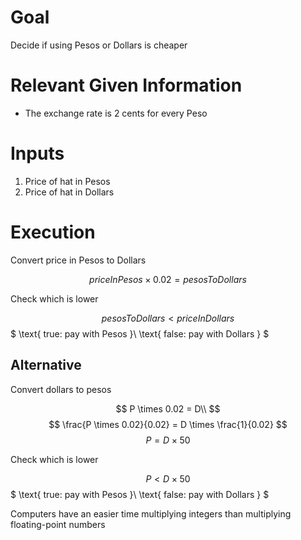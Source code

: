 # Goal
Decide if using Pesos or Dollars is cheaper

# Relevant Given Information
- The exchange rate is 2 cents for every Peso

# Inputs
1. Price of hat in Pesos
1. Price of hat in Dollars

# Execution
Convert price in Pesos to Dollars

$$
priceInPesos \times 0.02 = pesosToDollars
$$

Check which is lower

$$
pesosToDollars < priceInDollars
$$
$
\text{ true: pay with Pesos    }\\
\text{ false: pay with Dollars }
$

## Alternative
Convert dollars to pesos

$$
P \times 0.02 = D\\
$$
$$
\frac{P \times 0.02}{0.02} = D \times \frac{1}{0.02}
$$
$$
P = D \times 50
$$

Check which is lower

$$
P < D \times 50
$$
$
\text{ true: pay with Pesos    }\\
\text{ false: pay with Dollars }
$

Computers have an easier time multiplying integers than multiplying floating-point numbers